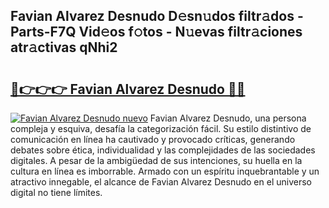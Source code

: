 ## Favian Alvarez Desnudo D𝚎sn𝚞dos filtr𝚊dos - Parts-F7Q Vid𝚎os f𝚘tos - N𝚞evas filtr𝚊ciones atr𝚊ctivas qNhi2

# <h2><a href="http://mbapky4.tromn.icu/?c=Favian+Alvarez+Desnudo">🔗👉👉👉 Favian Alvarez Desnudo 🔗🔗</a></h2>

[![Favian Alvarez Desnudo nuevo](https://i.imgur.com/pEAQMta.gif)](http://mbapky4.tromn.icu/?c=Favian+Alvarez+Desnudo)
Favian Alvarez Desnudo, una persona compleja y esquiva, desafía la categorización fácil. Su estilo distintivo de comunicación en línea ha cautivado y provocado críticas, generando debates sobre ética, individualidad y las complejidades de las sociedades digitales. A pesar de la ambigüedad de sus intenciones, su huella en la cultura en línea es imborrable. Armado con un espíritu inquebrantable y un atractivo innegable, el alcance de Favian Alvarez Desnudo en el universo digital no tiene límites.

